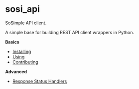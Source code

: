 # sosi_api

SoSimple API client.

A simple base for building REST API client wrappers in Python.

**Basics**

- [Installing](docs/installing.md)
- [Using](docs/using.md)
- [Contributing](docs/contributing.md)

**Advanced**
- [Response Status Handlers](docs/status_handlers.md)

